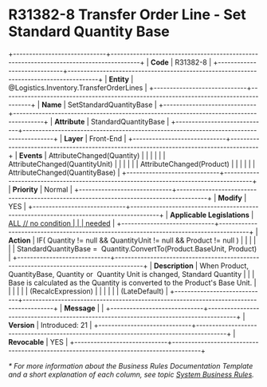 ﻿---
erp.type: front-end-business-rule
erp.entity: Logistics.Inventory.TransferOrderLines
---

# R31382-8 Transfer Order Line - Set Standard Quantity Base
+-----------------------------+---------------------------------------------------------------------------------------+
| **Code**                    | R31382-8                                                                              |
+-----------------------------+---------------------------------------------------------------------------------------+
| **Entity**                  | @Logistics.Inventory.TransferOrderLines                                                                     |
+-----------------------------+---------------------------------------------------------------------------------------+
| **Name**                    | SetStandardQuantityBase                                                               |
+-----------------------------+---------------------------------------------------------------------------------------+
| **Attribute**               | StandardQuantityBase                                                                  |
+-----------------------------+---------------------------------------------------------------------------------------+
| **Layer**                   | Front-End                                                                             |
+-----------------------------+---------------------------------------------------------------------------------------+
| **Events**                  | AttributeChanged(Quantity)                                                            |
|                             |                                                                                       |
|                             | AttributeChanged(QuantityUnit)                                                        |
|                             |                                                                                       |
|                             | AttributeChanged(Product)                                                             |
|                             |                                                                                       |
|                             | AttributeChanged(QuantityBase)                                                        |
+-----------------------------+---------------------------------------------------------------------------------------+
| **Priority**                | Normal                                                                                |
+-----------------------------+---------------------------------------------------------------------------------------+
| **Modify**                  | YES                                                                                   |
+-----------------------------+---------------------------------------------------------------------------------------+
| **Applicable Legislations** | [ALL // no condition                                                                  |
|                             | needed](https://confluence.erp.net/display/techdoc/Country+Specific+Functionality)    |
+-----------------------------+---------------------------------------------------------------------------------------+
| **Action**                  | IF( Quantity != null && QuantityUnit != null && Product != null )                     |
|                             |                                                                                       |
|                             | StandardQuantityBase =  Quantity.ConvertTo(Product.BaseUnit, Product)                 |
+-----------------------------+---------------------------------------------------------------------------------------+
| **Description**             | When Product, QuantityBase, Quantity or  Quantity Unit is changed, Standard Quantity  |
|                             | Base is calculated as the Quantity is converted to the Product\'s Base Unit.          |
|                             |                                                                                       |
|                             | (RecalcExpression)                                                                    |
|                             |                                                                                       |
|                             | (LateDefault)                                                                         |
+-----------------------------+---------------------------------------------------------------------------------------+
| **Message**                 |                                                                                       |
+-----------------------------+---------------------------------------------------------------------------------------+
| **Version**                 | Introduced: 21                                                                        |
+-----------------------------+---------------------------------------------------------------------------------------+
| **Revocable**               | YES                                                                                   |
+-----------------------------+---------------------------------------------------------------------------------------+

*\* For more information about the Business Rules Documentation Template and a short explanation of each column, see
topic [System Business Rules](../templates/template-description-system-business-rules.md).*

  

  
